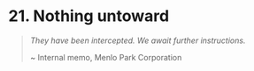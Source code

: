 # 21. Nothing untoward

> *They have been intercepted. We await further instructions.*
>
> ~ Internal memo, Menlo Park Corporation

